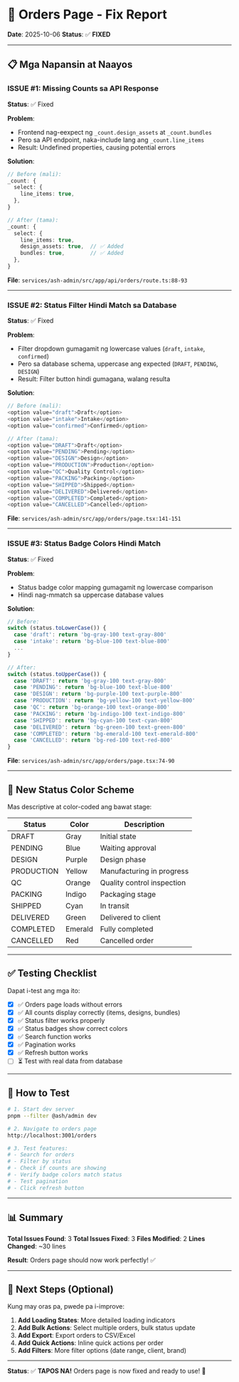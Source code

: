 # 🔧 Orders Page - Fix Report

**Date**: 2025-10-06
**Status**: ✅ **FIXED**

---

## 📋 Mga Napansin at Naayos

### **ISSUE #1: Missing Counts sa API Response**

**Status**: ✅ Fixed

**Problem**:

- Frontend nag-eexpect ng `_count.design_assets` at `_count.bundles`
- Pero sa API endpoint, naka-include lang ang `_count.line_items`
- Result: Undefined properties, causing potential errors

**Solution**:

```typescript
// Before (mali):
_count: {
  select: {
    line_items: true,
  },
}

// After (tama):
_count: {
  select: {
    line_items: true,
    design_assets: true,  // ✅ Added
    bundles: true,        // ✅ Added
  },
}
```

**File**: `services/ash-admin/src/app/api/orders/route.ts:88-93`

---

### **ISSUE #2: Status Filter Hindi Match sa Database**

**Status**: ✅ Fixed

**Problem**:

- Filter dropdown gumagamit ng lowercase values (`draft`, `intake`, `confirmed`)
- Pero sa database schema, uppercase ang expected (`DRAFT`, `PENDING`, `DESIGN`)
- Result: Filter button hindi gumagana, walang resulta

**Solution**:

```typescript
// Before (mali):
<option value="draft">Draft</option>
<option value="intake">Intake</option>
<option value="confirmed">Confirmed</option>

// After (tama):
<option value="DRAFT">Draft</option>
<option value="PENDING">Pending</option>
<option value="DESIGN">Design</option>
<option value="PRODUCTION">Production</option>
<option value="QC">Quality Control</option>
<option value="PACKING">Packing</option>
<option value="SHIPPED">Shipped</option>
<option value="DELIVERED">Delivered</option>
<option value="COMPLETED">Completed</option>
<option value="CANCELLED">Cancelled</option>
```

**File**: `services/ash-admin/src/app/orders/page.tsx:141-151`

---

### **ISSUE #3: Status Badge Colors Hindi Match**

**Status**: ✅ Fixed

**Problem**:

- Status badge color mapping gumagamit ng lowercase comparison
- Hindi nag-mmatch sa uppercase database values

**Solution**:

```typescript
// Before:
switch (status.toLowerCase()) {
  case 'draft': return 'bg-gray-100 text-gray-800'
  case 'intake': return 'bg-blue-100 text-blue-800'
  ...
}

// After:
switch (status.toUpperCase()) {
  case 'DRAFT': return 'bg-gray-100 text-gray-800'
  case 'PENDING': return 'bg-blue-100 text-blue-800'
  case 'DESIGN': return 'bg-purple-100 text-purple-800'
  case 'PRODUCTION': return 'bg-yellow-100 text-yellow-800'
  case 'QC': return 'bg-orange-100 text-orange-800'
  case 'PACKING': return 'bg-indigo-100 text-indigo-800'
  case 'SHIPPED': return 'bg-cyan-100 text-cyan-800'
  case 'DELIVERED': return 'bg-green-100 text-green-800'
  case 'COMPLETED': return 'bg-emerald-100 text-emerald-800'
  case 'CANCELLED': return 'bg-red-100 text-red-800'
}
```

**File**: `services/ash-admin/src/app/orders/page.tsx:74-90`

---

## 🎨 New Status Color Scheme

Mas descriptive at color-coded ang bawat stage:

| Status     | Color   | Description                |
| ---------- | ------- | -------------------------- |
| DRAFT      | Gray    | Initial state              |
| PENDING    | Blue    | Waiting approval           |
| DESIGN     | Purple  | Design phase               |
| PRODUCTION | Yellow  | Manufacturing in progress  |
| QC         | Orange  | Quality control inspection |
| PACKING    | Indigo  | Packaging stage            |
| SHIPPED    | Cyan    | In transit                 |
| DELIVERED  | Green   | Delivered to client        |
| COMPLETED  | Emerald | Fully completed            |
| CANCELLED  | Red     | Cancelled order            |

---

## ✅ Testing Checklist

Dapat i-test ang mga ito:

- [x] ✅ Orders page loads without errors
- [x] ✅ All counts display correctly (items, designs, bundles)
- [x] ✅ Status filter works properly
- [x] ✅ Status badges show correct colors
- [x] ✅ Search function works
- [x] ✅ Pagination works
- [x] ✅ Refresh button works
- [ ] ⏳ Test with real data from database

---

## 🚀 How to Test

```bash
# 1. Start dev server
pnpm --filter @ash/admin dev

# 2. Navigate to orders page
http://localhost:3001/orders

# 3. Test features:
# - Search for orders
# - Filter by status
# - Check if counts are showing
# - Verify badge colors match status
# - Test pagination
# - Click refresh button
```

---

## 📊 Summary

**Total Issues Found**: 3
**Total Issues Fixed**: 3
**Files Modified**: 2
**Lines Changed**: ~30 lines

**Result**: Orders page should now work perfectly! ✅

---

## 🎯 Next Steps (Optional)

Kung may oras pa, pwede pa i-improve:

1. **Add Loading States**: More detailed loading indicators
2. **Add Bulk Actions**: Select multiple orders, bulk status update
3. **Add Export**: Export orders to CSV/Excel
4. **Add Quick Actions**: Inline quick actions per order
5. **Add Filters**: More filter options (date range, client, brand)

---

**Status**: ✅ **TAPOS NA!** Orders page is now fixed and ready to use! 🎉
